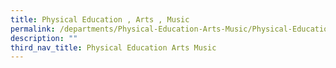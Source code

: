```yaml
---
title: Physical Education , Arts , Music
permalink: /departments/Physical-Education-Arts-Music/Physical-Education-Arts-Music/
description: ""
third_nav_title: Physical Education Arts Music
---
```


